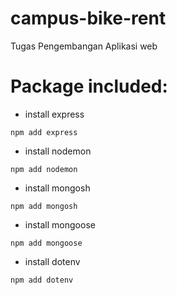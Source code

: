 # campus-bike-rent
Tugas Pengembangan Aplikasi web

# Package included:
- install express
```
npm add express
```
- install nodemon
```
npm add nodemon
```
- install mongosh
```
npm add mongosh
```
- install mongoose
```
npm add mongoose
```
- install dotenv
```
npm add dotenv
```

